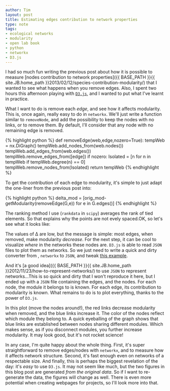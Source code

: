 ```yaml
---
author: Tim
layout: post
title: Estimating edges contribution to network properties
type: note
tags:
- ecological networks
- modularity
- open lab book
- python
- networkx
- D3.js
---
```


I had so much fun writing the previous post about how it is possible to measure [nodes contribution to network properties]({{ BASE_PATH }}{{ site.JB.home_path }}2013/02/12/species-contribution-modularity/) that I wanted to see what happens when you remove edges. Also, I spent two hours this afternoon playing with [`D3.js`](http://d3js.org/), and I wanted to put what I've learnt in practice.

What I want to do is remove each *edge*, and see how it affects modularity. This is, once again, really easy to do in `networkx`. We'll just write a function similar to `removeNode`, and add the possibility to keep the nodes with no links, or to remove them. By default, I'll consider that any node with no remaining edge is removed.

{% highlight python %}
def removeEdge(web,edge,nozero=True):
	tempWeb = nx.DiGraph()
	tempWeb.add_nodes_from(web.nodes())
	tempWeb.add_edges_from(web.edges())
	tempWeb.remove_edges_from([edge])
	if nozero:
		Isolated = [n for n in tempWeb if tempWeb.degree(n) == 0]
		tempWeb.remove_nodes_from(Isolated)
	return tempWeb
{% endhighlight %}

To get the contribution of each edge to modularity, it's simple to just adapt the one-liner from the previous post into:

{% highlight python %}
delta_mod = [orig_mod-getModularity(removeEdge(G,e)) for e in G.edges()]
{% endhighlight %}

<span class='margin'>The ranking method I use (`rankdata` in `scipy`) averages the rank of tied elements. So that explains why the points are not evely spaced.</span>OK, so let's see what it looks like:

<div class='edgecontrib scatterplot d3'></div>
<!-- edgecontrib-rank.tsv -->
<script type="text/javascript" src="{{ site.url }}/data/edgecontrib-scatter.js"></script>

The values of &Delta; are low, but the message is simple: most edges, when removed, make modularity *decrease*. For the next step, it can be cool to visualize *where* in the networks these nodes are. `D3.js` is able to read `JSON` files to plot them as networks. So we just need to write a quick and dirty converter from , `networkx` to `JSON`, and tweak [this example](http://bl.ocks.org/4062045).

<span class='margin'>And it's [a good idea]({{ BASE_PATH }}{{ site.JB.home_path }}2012/11/23/how-to-represent-networks/) to use `JSON` to represent networks...</span>This is so quick and dirty that I won't reproduce it here, but I ended up with a `JSON` file containing the edges, and the nodes. For each node, the module it belongs to is known. For each edge, its contribution to modularity is known. What remains to do is to plot everything, thanks to the power of `D3.js`.

<div class='edgecolor network d3'></div>
<!-- edgecontrib-rank.tsv -->
<script type="text/javascript" src="{{ site.url }}/data/edgecontrib-network.js"></script>

In this plot (move the nodes around!), the red links decrease modularity when removed, and the blue links increase it. The color of the nodes reflect which module they belong to. A quick eyeballing of the graph shows that blue links are established between nodes sharing different modules. Which makes sense, as if you disconnect modules, you further increase modularity. It may look good, but it's not rocket science!

In any case, I'm quite happy about the whole thing. First, it's super straightforward to remove edges/nodes with `networkx`, and to measure how it affects network structure. Second, it's fast enough even on networks of a respectable size. And finally, this is perhaps the biggest revelation of the day: it's *easy* to use `D3.js`. It may not seem like much, but the two figures in this blog post are generated *from the original data*. So if I want to re-generate the data, the figures will change as well. There is even more potential when creating webpages for projects, so I'll look more into that.